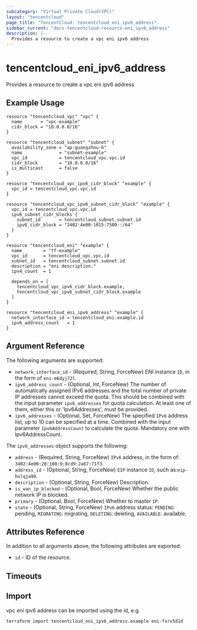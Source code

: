 ```yaml
---
subcategory: "Virtual Private Cloud(VPC)"
layout: "tencentcloud"
page_title: "TencentCloud: tencentcloud_eni_ipv6_address"
sidebar_current: "docs-tencentcloud-resource-eni_ipv6_address"
description: |-
  Provides a resource to create a vpc eni ipv6 address
---
```


# tencentcloud_eni_ipv6_address

Provides a resource to create a vpc eni ipv6 address

## Example Usage

```hcl
resource "tencentcloud_vpc" "vpc" {
  name       = "vpc-example"
  cidr_block = "10.0.0.0/16"
}

resource "tencentcloud_subnet" "subnet" {
  availability_zone = "ap-guangzhou-6"
  name              = "subnet-example"
  vpc_id            = tencentcloud_vpc.vpc.id
  cidr_block        = "10.0.0.0/16"
  is_multicast      = false
}

resource "tencentcloud_vpc_ipv6_cidr_block" "example" {
  vpc_id = tencentcloud_vpc.vpc.id
}

resource "tencentcloud_vpc_ipv6_subnet_cidr_block" "example" {
  vpc_id = tencentcloud_vpc.vpc.id
  ipv6_subnet_cidr_blocks {
    subnet_id       = tencentcloud_subnet.subnet.id
    ipv6_cidr_block = "2402:4e00:1015:7500::/64"
  }
}

resource "tencentcloud_eni" "example" {
  name        = "tf-example"
  vpc_id      = tencentcloud_vpc.vpc.id
  subnet_id   = tencentcloud_subnet.subnet.id
  description = "eni description."
  ipv4_count  = 1

  depends_on = [
    tencentcloud_vpc_ipv6_cidr_block.example,
    tencentcloud_vpc_ipv6_subnet_cidr_block.example
  ]
}

resource "tencentcloud_eni_ipv6_address" "example" {
  network_interface_id = tencentcloud_eni.example.id
  ipv6_address_count   = 1
}
```

## Argument Reference

The following arguments are supported:

* `network_interface_id` - (Required, String, ForceNew) ENI instance `ID`, in the form of `eni-m6dyj72l`.
* `ipv6_address_count` - (Optional, Int, ForceNew) The number of automatically assigned IPv6 addresses and the total number of private IP addresses cannot exceed the quota. This should be combined with the input parameter `ipv6_addresses` for quota calculation. At least one of them, either this or 'Ipv6Addresses', must be provided.
* `ipv6_addresses` - (Optional, Set, ForceNew) The specified `IPv6` address list, up to 10 can be specified at a time. Combined with the input parameter `Ipv6AddressCount` to calculate the quota. Mandatory one with Ipv6AddressCount.

The `ipv6_addresses` object supports the following:

* `address` - (Required, String, ForceNew) `IPv6` address, in the form of: `3402:4e00:20:100:0:8cd9:2a67:71f3`.
* `address_id` - (Optional, String, ForceNew) `EIP` instance `ID`, such as:`eip-hxlqja90`.
* `description` - (Optional, String, ForceNew) Description.
* `is_wan_ip_blocked` - (Optional, Bool, ForceNew) Whether the public network IP is blocked.
* `primary` - (Optional, Bool, ForceNew) Whether to master `IP`.
* `state` - (Optional, String, ForceNew) `IPv6` address status: `PENDING`: pending, `MIGRATING`: migrating, `DELETING`: deleting, `AVAILABLE`: available.

## Attributes Reference

In addition to all arguments above, the following attributes are exported:

* `id` - ID of the resource.



## Timeouts

<no value>


## Import

vpc eni ipv6 address can be imported using the id, e.g.

```
terraform import tencentcloud_eni_ipv6_address.example eni-fxrx5d1d
```

